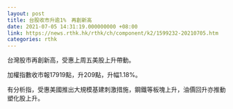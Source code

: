 ```yaml
---
layout: post
title: 台股收市升逾1%　再創新高
date: 2021-07-05 14:31:19.000000000 +08:00
link: https://news.rthk.hk/rthk/ch/component/k2/1599232-20210705.htm
categories: rthk
---
```


台灣股市再創新高，受惠上周五美股上升帶動。

加權指數收市報17919點，升209點，升幅1.18%。

有分析指，受惠美國推出大規模基建刺激措施，鋼鐵等板塊上升，油價回升亦推動塑化股上升。
